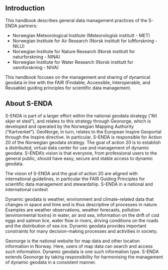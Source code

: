 ## Introduction

This handbook describes general data management practices of the S-ENDA partners:

- Norwegian Meteorological Institute (Meteorologisk institutt - MET)
- Norwegian Institute for Air Research (Norsk institutt for luftforskning - NILU)
- Norwegian Institute for Nature Research (Norsk institutt for naturforskning - NINA)
- Norwegian Institute for Water Research (Norsk institutt for vannforskning - NIVA)

This handbook focuses on the management and sharing of dynamical geodata in line with the FAIR (Findable, Accessible, Interoperable, and Reusable) guiding principles for scientific data management.

## About S-ENDA

S-ENDA is part of a larger effort within the national geodata strategy (“Alt skjer et sted”), and relates to this strategy through Geonorge, which is developed and operated by the Norwegian Mapping Authority (“Kartverket”). GeoNorge, in turn, relates to the European Inspire Geoportal through the Inspire directive. In particular, S-ENDA is responsible for Action 20 of the Norwegian geodata strategy. The goal of action 20 is to establish a distributed, virtual data center for use and management of dynamic geodata. S-ENDA’s vision is that everyone, from professional users to the general public, should have easy, secure and stable access to dynamic geodata.

The vision of S-ENDA and the goal of action 20 are aligned with international guidelines, in particular the FAIR Guiding Principles for scientific data management and stewardship.
S-ENDA in a national and international context

Dynamic geodata is weather, environment and climate-related data that changes in space and time and is thus descriptive of processes in nature. Examples are weather observations, weather forecasts, pollution (environmental toxins) in water, air and sea, information on the drift of cod eggs and salmon lice, water flow in rivers, driving conditions on the roads and the distribution of sea ice. Dynamic geodata provides important constraints for many decision-making processes and activities in society.

Geonorge is the national website for map data and other location information in Norway. Here, users of map data can search and access such information. Dynamic geodata is one such information type. S-ENDA extends Geonorge by taking responsibility for harmonising the management of dynamic geodata in a consistent manner.